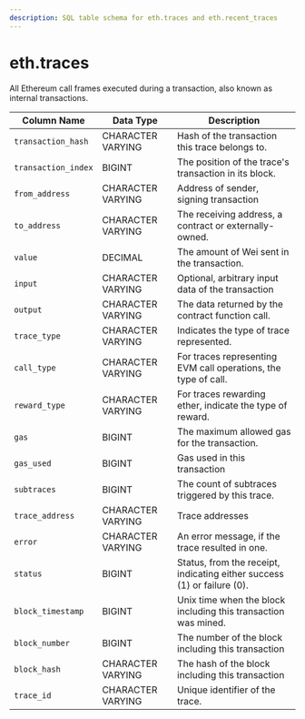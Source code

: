 ```yaml
---
description: SQL table schema for eth.traces and eth.recent_traces
---
```


# eth.traces

All Ethereum call frames executed during a transaction, also known as internal transactions.

| Column Name         | Data Type         | Description                                                             |
| ------------------- | ----------------- | ----------------------------------------------------------------------- |
| `transaction_hash`  | CHARACTER VARYING | Hash of the transaction this trace belongs to.                          |
| `transaction_index` | BIGINT            | The position of the trace's transaction in its block.                   |
| `from_address`      | CHARACTER VARYING | Address of sender, signing transaction                                  |
| `to_address`        | CHARACTER VARYING | The receiving address, a contract or externally-owned.                  |
| `value`             | DECIMAL           | The amount of Wei sent in the transaction.                              |
| `input`             | CHARACTER VARYING | Optional, arbitrary input data of the transaction                       |
| `output`            | CHARACTER VARYING | The data returned by the contract function call.                        |
| `trace_type`        | CHARACTER VARYING | Indicates the type of trace represented.                                |
| `call_type`         | CHARACTER VARYING | For traces representing EVM  call operations, the type of call.         |
| `reward_type`       | CHARACTER VARYING | For traces rewarding ether, indicate the type of reward.                |
| `gas`               | BIGINT            | The maximum allowed gas for the transaction.                            |
| `gas_used`          | BIGINT            | Gas used in this transaction                                            |
| `subtraces`         | BIGINT            | The count of subtraces triggered by this trace.                         |
| `trace_address`     | CHARACTER VARYING | Trace addresses                                                         |
| `error`             | CHARACTER VARYING | An error message, if the trace resulted in one.                         |
| `status`            | BIGINT            | Status, from the receipt, indicating either success (1) or failure (0). |
| `block_timestamp`   | BIGINT            | Unix time when the block including this transaction was mined.          |
| `block_number`      | BIGINT            | The number of the block including this transaction                      |
| `block_hash`        | CHARACTER VARYING | The hash of the block including this transaction                        |
| `trace_id`          | CHARACTER VARYING | Unique identifier of the trace.                                         |
